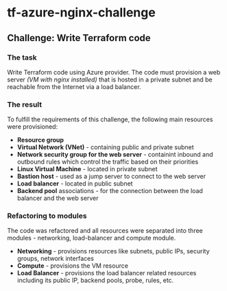 # tf-azure-nginx-challenge

## Challenge: Write Terraform code

### The task
Write Terraform code using Azure provider. The code must provision a web server *(VM with nginx installed)* that is hosted in a private subnet and be reachable from the Internet via a load balancer.

### The result

To fulfill the requirements of this challenge, the following main resources were provisioned:

- **Resource group**
- **Virtual Network (VNet)** - containing public and private subnet
- **Network security group for the web server** - containint inbound and outbound rules which control the traffic based on their priorities 
- **Linux Virtual Machine** - located in private subnet
- **Bastion host** - used as a jump server to connect to the web server
- **Load balancer** - located in public subnet
- **Backend pool** associations - for the connection between the load balancer and the web server

### Refactoring to modules

The code was refactored and all resources were separated into three modules - networking, load-balancer and compute module.

- **Networking** - provisions resources like subnets, public IPs, security groups, network interfaces
- **Compute** - provisions the VM resource
- **Load Balancer** - provisions the load balancer related resources including its public IP, backend pools, probe, rules, etc. 